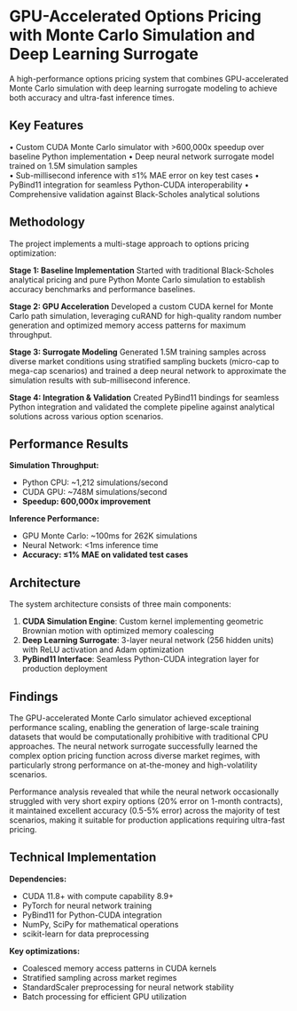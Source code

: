 # GPU-Accelerated Options Pricing with Monte Carlo Simulation and Deep Learning Surrogate

A high-performance options pricing system that combines GPU-accelerated Monte Carlo simulation with deep learning surrogate modeling to achieve both accuracy and ultra-fast inference times.

## Key Features

• Custom CUDA Monte Carlo simulator with >600,000x speedup over baseline Python implementation
• Deep neural network surrogate model trained on 1.5M simulation samples  
• Sub-millisecond inference with ≤1% MAE error on key test cases
• PyBind11 integration for seamless Python-CUDA interoperability
• Comprehensive validation against Black-Scholes analytical solutions

## Methodology

The project implements a multi-stage approach to options pricing optimization:

**Stage 1: Baseline Implementation**
Started with traditional Black-Scholes analytical pricing and pure Python Monte Carlo simulation to establish accuracy benchmarks and performance baselines.

**Stage 2: GPU Acceleration** 
Developed a custom CUDA kernel for Monte Carlo path simulation, leveraging cuRAND for high-quality random number generation and optimized memory access patterns for maximum throughput.

**Stage 3: Surrogate Modeling**
Generated 1.5M training samples across diverse market conditions using stratified sampling buckets (micro-cap to mega-cap scenarios) and trained a deep neural network to approximate the simulation results with sub-millisecond inference.

**Stage 4: Integration & Validation**
Created PyBind11 bindings for seamless Python integration and validated the complete pipeline against analytical solutions across various option scenarios.

## Performance Results

**Simulation Throughput:**
- Python CPU: ~1,212 simulations/second
- CUDA GPU: ~748M simulations/second  
- **Speedup: 600,000x improvement**

**Inference Performance:**
- GPU Monte Carlo: ~100ms for 262K simulations
- Neural Network: <1ms inference time
- **Accuracy: ≤1% MAE on validated test cases**

## Architecture

The system architecture consists of three main components:

1. **CUDA Simulation Engine**: Custom kernel implementing geometric Brownian motion with optimized memory coalescing
2. **Deep Learning Surrogate**: 3-layer neural network (256 hidden units) with ReLU activation and Adam optimization
3. **PyBind11 Interface**: Seamless Python-CUDA integration layer for production deployment

## Findings

The GPU-accelerated Monte Carlo simulator achieved exceptional performance scaling, enabling the generation of large-scale training datasets that would be computationally prohibitive with traditional CPU approaches. The neural network surrogate successfully learned the complex option pricing function across diverse market regimes, with particularly strong performance on at-the-money and high-volatility scenarios.

Performance analysis revealed that while the neural network occasionally struggled with very short expiry options (20% error on 1-month contracts), it maintained excellent accuracy (0.5-5% error) across the majority of test scenarios, making it suitable for production applications requiring ultra-fast pricing.

## Technical Implementation

**Dependencies:**
- CUDA 11.8+ with compute capability 8.9+
- PyTorch for neural network training
- PyBind11 for Python-CUDA integration  
- NumPy, SciPy for mathematical operations
- scikit-learn for data preprocessing

**Key optimizations:**
- Coalesced memory access patterns in CUDA kernels
- Stratified sampling across market regimes
- StandardScaler preprocessing for neural network stability
- Batch processing for efficient GPU utilization
